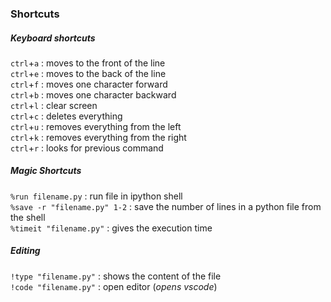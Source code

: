
### Shortcuts

##### Keyboard shortcuts

`ctrl`+`a` : moves to the front of the line  
`ctrl`+`e` : moves to the back of the line  
`ctrl`+`f` : moves one character forward  
`ctrl`+`b` : moves one character backward  
`ctrl`+`l` : clear screen  
`ctrl`+`c` : deletes everything  
`ctrl`+`u` : removes everything from the left  
`ctrl`+`k` : removes everything from the right  
`ctrl`+`r` : looks for previous command  


##### Magic Shortcuts

`%run filename.py` : run file in ipython shell  
`%save -r "filename.py" 1-2` : save the number of lines in a python file from the shell  
`%timeit "filename.py"` : gives the execution time  

##### Editing 
`!type "filename.py"` : shows the content of the file  
`!code "filename.py"` : open editor (*opens vscode*)
